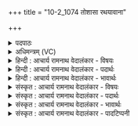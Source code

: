 +++
title = "10-2_1074 तोशासा रथयावाना"

+++
<details><summary>पदपाठः</summary>

तोशा꣡सा꣢। र꣣थया꣡वा꣢ना। र꣣थ। या꣡वा꣢꣯ना। वृ꣣त्रह꣡णा꣢। वृ꣣त्र। ह꣡ना꣢꣯। अ꣡प꣢꣯राजिता। अ। प꣣राजिता। इ꣡न्द्रा꣢꣯ग्नी। इ꣡न्द्र꣢꣯। अ꣣ग्नीइ꣡ति꣢। त꣡स्य꣢꣯। बो꣣धतम्। १०७४।
</details>

<details><summary>अधिमन्त्रम् (VC)</summary>

- इन्द्राग्नी
- श्यावाश्व आत्रेयः
- गायत्री
- षड्जः
</details>

<details><summary>हिन्दी : आचार्य रामनाथ वेदालंकार - विषयः</summary>

आगे फिर वही विषय वर्णित है।
</details>

<details><summary>हिन्दी : आचार्य रामनाथ वेदालंकार - पदार्थः</summary>

पदार्थान्वय -  हे (इन्द्राग्नी) जीवात्मा और प्राण एवं राजा और सेनापति ! (तोशासा) सन्तुष्टि करनेवाले, (रथयावाना) देहरूप रथ से वा विमान आदि यान से गमन करनेवाले, (वृत्रहणा) शत्रु,विघ्न,पाप आदि को नष्ट करनेवाले, (अपराजिता) पराजित न होनेवाले तुम दोनों (तस्य) उस-उस कर्म को (बोधतम्) करना वा कराना जानो ॥२॥
</details>

<details><summary>हिन्दी : आचार्य रामनाथ वेदालंकार - भावार्थः</summary>

भावार्थ -  जीवात्मा और प्राण एवं राजा और सेनापति को नेता बनाकर वैयक्तिक,सामाजिक और राष्ट्रिय उन्नति सबको सिद्ध करनी चाहिए ॥२॥
</details>

<details><summary>संस्कृत : आचार्य रामनाथ वेदालंकार - विषयः</summary>

अथ पुनरपि तमेव विषयमाह।
</details>

<details><summary>संस्कृत : आचार्य रामनाथ वेदालंकार - पदार्थः</summary>

पदार्थान्वय -  हे (इन्द्राग्नी) जीवात्मप्राणौ नृपतिसेनापती वा ! (तोशासा२) तोशसौ सन्तुष्टिकरौ।[तुष प्रीतौ,बाहुलकादौणादिकः असच् प्रत्ययः। मध्यस्थस्य अत्त्वस्य दीर्घश्छान्दसः। वर्णव्यत्ययेन षकारस्य तालव्यादेशः।] (रथयावाना) रथयावानौ रथेन देहरथेन विमानादियानेन वा गन्तारौ।[रथोपपदात् या प्रापणे धातोः छन्दसीवनिपौ च वक्तव्यौ। वा०,अ० ५।२।१२२ इत्यनेन वनिप् प्रत्ययः।] (वृत्रहणा) शत्रुविघ्नपापादीनां हन्तारौ, (अपराजिता) अपराजितौ च युवाम् (तस्य) तत्तत्कर्मणः (बोधतम्) कर्तुं कारयितुं च जानीतम् ॥२॥
</details>

<details><summary>संस्कृत : आचार्य रामनाथ वेदालंकार - भावार्थः</summary>

भावार्थ -  जीवात्मप्राणौ नृपतिसेनापती च नेतारौ वृत्वा वैयक्तिकी सामाजिकी राष्ट्रिया चोन्नतिः सर्वैः साधनीया ॥२॥
</details>

<details><summary>संस्कृत : आचार्य रामनाथ वेदालंकार - पादटिप्पनी</summary>

टिप्पनी -   १. ऋ० ८।३८।२। २. तोशासा शत्रून् हिंसन्तौ—इति सा०। दीप्तिसम्पन्नौ—इति वि०।
</details>